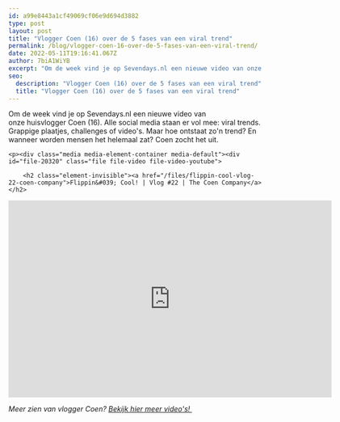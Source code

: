 ```yaml
---
id: a99e8443a1cf49069cf06e9d694d3882
type: post
layout: post
title: "Vlogger Coen (16) over de 5 fases van een viral trend"
permalink: /blog/vlogger-coen-16-over-de-5-fases-van-een-viral-trend/
date: 2022-05-11T19:16:41.067Z
author: 7biA1WiYB
excerpt: "Om de week vind je op Sevendays.nl een nieuwe video van onze huisvlogger Coen (16). Alle social media staan er vol mee: viral trends. Grappige plaatjes, challenges of video's. Maar hoe ontstaat zo'n trend? En wanneer worden mensen het helemaal zat? Coen zocht het uit.  "
seo:
  description: "Vlogger Coen (16) over de 5 fases van een viral trend"
  title: "Vlogger Coen (16) over de 5 fases van een viral trend"
---
```

Om de week vind je op Sevendays.nl een nieuwe video van onze huisvlogger Coen (16). Alle social media staan er vol mee: viral trends. Grappige plaatjes, challenges of video's. Maar hoe ontstaat zo'n trend? En wanneer worden mensen het helemaal zat? Coen zocht het uit.  

    <p><div class="media media-element-container media-default"><div id="file-20320" class="file file-video file-video-youtube">

        <h2 class="element-invisible"><a href="/files/flippin-cool-vlog-22-coen-company">Flippin&#039; Cool! | Vlog #22 | The Coen Company</a></h2>
    
  
  <div class="content">
    <div class="media-youtube-video media-element file-default media-youtube-1">
  <iframe class="media-youtube-player" width="640" height="390" title="Flippin&#039; Cool! | Vlog #22 | The Coen Company" src="https://www.youtube.com/embed/_XOtac4xwpU?wmode=opaque&controls=" name="Flippin&#039; Cool! | Vlog #22 | The Coen Company" frameborder="0" allowfullscreen="">Video van Flippin&amp;#039; Cool! | Vlog #22 | The Coen Company</iframe>
</div>
  </div>

  
</div>
</div>
<p><em>Meer zien van vlogger Coen? <a href="https://original.sevendays.nl/users/coen-wassink">Bekijk hier meer video's! </a></em></p>  
